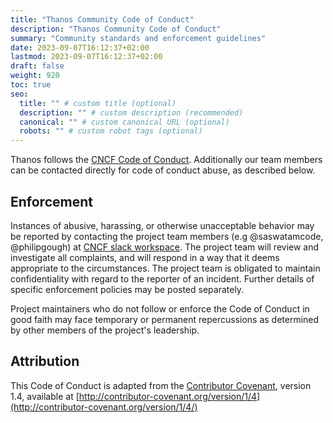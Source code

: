 ```yaml
---
title: "Thanos Community Code of Conduct"
description: "Thanos Community Code of Conduct"
summary: "Community standards and enforcement guidelines"
date: 2023-09-07T16:12:37+02:00
lastmod: 2023-09-07T16:12:37+02:00
draft: false
weight: 920
toc: true
seo:
  title: "" # custom title (optional)
  description: "" # custom description (recommended)
  canonical: "" # custom canonical URL (optional)
  robots: "" # custom robot tags (optional)
---
```


Thanos follows the [CNCF Code of Conduct](https://github.com/cncf/foundation/blob/master/code-of-conduct.md). Additionally our team members can be contacted directly for code of conduct abuse, as described below.

## Enforcement

Instances of abusive, harassing, or otherwise unacceptable behavior may be reported by contacting the project team members (e.g @saswatamcode, @philipgough) at [CNCF slack workspace](https://slack.cncf.io/). The project team will review and investigate all complaints, and will respond in a way that it deems appropriate to the circumstances. The project team is obligated to maintain confidentiality with regard to the reporter of an incident. Further details of specific enforcement policies may be posted separately.

Project maintainers who do not follow or enforce the Code of Conduct in good faith may face temporary or permanent repercussions as determined by other members of the project's leadership.

## Attribution

This Code of Conduct is adapted from the [Contributor Covenant](http://contributor-covenant.org), version 1.4, available at [http://contributor-covenant.org/version/1/4](http://contributor-covenant.org/version/1/4/)